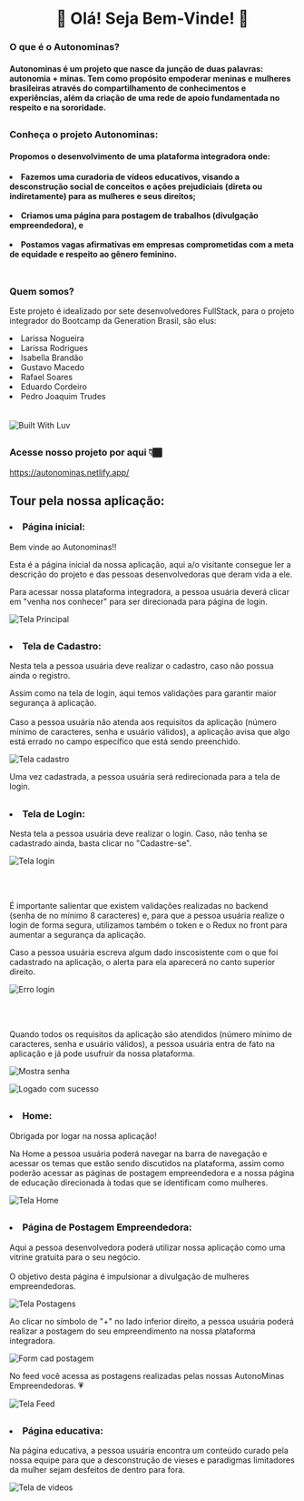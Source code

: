 <h1 align="center">👋 Olá! Seja Bem-Vinde! 👋</h1/>

<h3> O que é o Autonominas?</h3>

<h4>Autonominas é um projeto que nasce da junção de duas palavras: autonomia + minas. Tem como propósito empoderar meninas e mulheres brasileiras através do compartilhamento de conhecimentos e experiências, além da criação de uma rede de apoio fundamentada no respeito e na sororidade.</h4>

##

<h3>Conheça o projeto Autonominas:</h3>


<h4>Propomos o desenvolvimento de uma plataforma integradora onde:<h4>

<li>Fazemos uma curadoria de vídeos educativos, visando a desconstrução social de conceitos e ações prejudiciais (direta ou indiretamente) para as mulheres e seus direitos; </li><br> 
<li>Criamos uma página para postagem de trabalhos (divulgação empreendedora), e </li><br>
<li>Postamos vagas afirmativas em empresas comprometidas com a meta de equidade e respeito ao gênero feminino.</li><br>

##

<h3>Quem somos?</h3>

Este projeto é idealizado por sete desenvolvedores FullStack, para o projeto integrador do Bootcamp da Generation Brasil, são elus:

<li>Larissa Nogueira</li>
<li>Larissa Rodrigues </li>
<li>Isabella Brandão </li> 
<li>Gustavo Macedo</li>
<li>Rafael Soares </li>
<li>Eduardo Cordeiro </li>    
<li>Pedro Joaquim Trudes </li><br><br>

<div>
<img alt="Built With Luv" src="http://ForTheBadge.com/images/badges/built-with-love.svg" target="_blank"/>
</div>
  
##
  
<h3>Acesse nosso projeto por aqui 👇🏾 </h3>
  
https://autonominas.netlify.app/
  
##
<h2>Tour pela nossa aplicação:</h2>
  
<h3>
  <li>Página inicial:</li>
</h3>
  
Bem vinde ao Autonominas!! 
<br>
  
  Esta é a página inicial da nossa aplicação, aqui a/o visitante consegue ler a descrição do projeto e das pessoas desenvolvedoras que deram vida a ele.
<br>
  
  Para acessar nossa plataforma integradora, a pessoa usuária deverá clicar em "venha nos conhecer" para ser direcionada para página de login.
  
![Tela Principal](https://user-images.githubusercontent.com/112204995/197652703-2e14b668-0a3b-4b24-b347-45ab942aa24c.png)
  
##
  
<h3>
  <li>Tela de Cadastro:</li>
</h3>
  
Nesta tela a pessoa usuária deve realizar o cadastro, caso não possua ainda o registro. 
  
Assim como na tela de login, aqui temos validações para garantir maior segurança à aplicação. 
<br>  
Caso a pessoa usuária não atenda aos requisitos da aplicação (número mínimo de caracteres, senha e usuário válidos), a aplicação avisa que algo está errado no campo específico que está sendo preenchido. 
<br>
  
![Tela cadastro](https://user-images.githubusercontent.com/112204995/197652760-d1e0a31b-b445-4e07-837f-66381af88d37.png)
  
Uma vez cadastrada, a pessoa usuária será redirecionada para a tela de login.
  
##
<h3>
  <li>Tela de Login:</li>
</h3>

  Nesta tela a pessoa usuária deve realizar o login. Caso, não tenha se cadastrado ainda, basta clicar no "Cadastre-se".
  
![Tela login](https://user-images.githubusercontent.com/112204995/197652740-46c174a4-fd37-4c32-b8ca-eacc65e8ef6f.png)
  
<br>
<br>
    
 É importante salientar que existem validações realizadas no backend (senha de no mínimo 8 caracteres) e, para que a pessoa usuária realize o login de forma segura, utilizamos também o token e o Redux no front para aumentar a segurança da aplicação.
<br>
  
 Caso a pessoa usuária escreva algum dado inscosistente com o que foi cadastrado na aplicação, o alerta para ela aparecerá no canto superior direito.
  
![Erro login](https://user-images.githubusercontent.com/112204995/197653160-75f3e180-9719-4866-9e9e-5fc263618182.png)

<br>
<br>
  
Quando todos os requisitos da aplicação são atendidos (número mínimo de caracteres, senha e usuário válidos), a pessoa usuária entra de fato na aplicação e já pode usufruir da nossa plataforma. 
  
![Mostra senha](https://user-images.githubusercontent.com/112204995/197653141-75f8b717-aed3-4351-8eb6-00b326f05fab.png)
  
![Logado com sucesso](https://user-images.githubusercontent.com/112204995/197653173-6f3128d3-d291-4393-9c6e-1c701ed751fc.png)
    
##
<h3>
  <li>Home:</li>
</h3> 
  
Obrigada por logar na nossa aplicação!

Na Home a pessoa usuária poderá navegar na barra de navegação e acessar os temas que estão sendo discutidos na plataforma, assim como poderão acessar as páginas de postagem empreendedora e a nossa página de educação direcionada à todas que se identificam como mulheres.
  
![Tela Home](https://user-images.githubusercontent.com/112204995/197652814-2e3ea032-dfef-4ea2-8c50-13fbd82b7c33.png)
  
##
<h3>
  <li>Página de Postagem Empreendedora:</li>
</h3>  
  
  Aqui a pessoa desenvolvedora poderá utilizar nossa aplicação como uma vitrine gratuita para o seu negócio.  
<br>
  O objetivo desta página é impulsionar a divulgação de mulheres empreendedoras.
  
![Tela Postagens](https://user-images.githubusercontent.com/112204995/197652876-19456a42-8333-44e1-a51c-ea393c3f5616.png)
  
  Ao clicar no símbolo de "+" no lado inferior direito, a pessoa usuária poderá realizar a postagem do seu empreendimento na nossa plataforma integradora.
  
![Form cad postagem](https://user-images.githubusercontent.com/112204995/197652925-e3a1ad03-43fa-4e22-bdaa-e275e24e53de.png)
  
No feed você acessa as postagens realizadas pelas nossas AutonoMinas Empreendedoras. 💗
  
![Tela Feed](https://user-images.githubusercontent.com/112204995/197653015-de949a13-4152-4361-a521-f12a5ec5349f.png)
  
##
<h3>
  <li>Página educativa:</li>
</h3> 
 Na página educativa, a pessoa usuária encontra um conteúdo curado pela nossa equipe para que a desconstrução de vieses e paradigmas limitadores da mulher sejam desfeitos de dentro para fora.
  
![Tela de videos](https://user-images.githubusercontent.com/112204995/197653019-2d6d0afa-f586-4241-a888-6e385d01f6c7.png)
  




